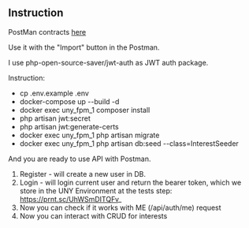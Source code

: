 ## Instruction

PostMan contracts <a href="https://api.postman.com/collections/4168227-ea0991a4-946d-4fd0-9770-caf790f0a0fe?access_key=PMAT-01GP8KFRTA3Z2ERPA9W6Q9PE9X">here</a>

Use it with the "Import" button in the Postman.

I use php-open-source-saver/jwt-auth as JWT auth package.<br/>

Instruction:
- cp .env.example .env
- docker-compose up --build -d
- docker exec uny_fpm_1 composer install
- php artisan jwt:secret
- php artisan jwt:generate-certs
- docker exec uny_fpm_1 php artisan migrate
- docker exec uny_fpm_1 php artisan db:seed --class=InterestSeeder

And you are ready to use API with Postman.
1. Register - will create a new user in DB.
2. Login - will login current user and return the bearer token, 
which we store in the UNY Environment at the tests step: https://prnt.sc/UhWSmDITQFv_
3. Now you can check if it works with ME (/api/auth/me) request
4. Now you can interact with CRUD for interests
